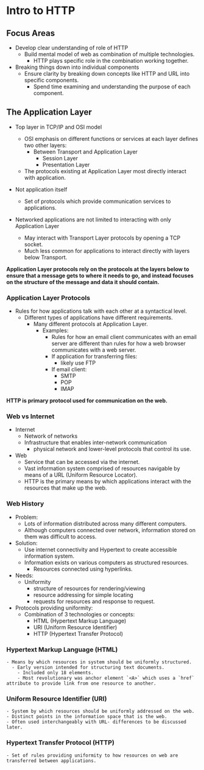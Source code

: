 # Intro to HTTP 

## Focus Areas
  - Develop clear understanding of role of HTTP 
    - Build mental model of web as combination of multiple technologies.
      - HTTP plays specific role in the combination working together.
  - Breaking things down into individual components
    - Ensure clarity by breaking down concepts like HTTP and URL into specific components.
      - Spend time examining and understanding the purpose of each component. 
  

## The Application Layer 
  
  - Top layer in TCP/IP and OSI model
    - OSI emphasis on different functions or services at each layer defines two other layers:
      - Between Transport and Application Layer
        - Session Layer
        - Presentation Layer
    - The protocols existing at Application Layer most directly interact with application. 
  
  - Not application itself
    - Set of protocols which provide communication services to applications. 
  
  - Networked applications are not limited to interacting with only Application Layer
    - May interact with Transport Layer protocols by opening a TCP socket.
    - Much less common for applications to interact directly with layers below Transport. 
  
**Application Layer protocols rely on the protocols at the layers below to ensure that a message gets to where it needs to go, and instead focuses on the structure of the message and data it should contain.** 


### Application Layer Protocols 
  - Rules for how applications talk with each other at a syntactical level. 
    - Different types of applications have different requirements.
      - Many different protocols at Application Layer. 
        - Examples: 
          - Rules for how an email client communicates with an email server are different than rules for how a web browser communicates with a web server.
          - If application for transferring files: 
            - likely use FTP
          - If email client: 
            - SMTP
            - POP
            - IMAP

**HTTP is primary protocol used for communication on the web.**


### Web vs Internet 
  - Internet
    - Network of networks
    - Infrastructure that enables inter-network communication
      - physical network and lower-level protocols that control its use. 
  - Web 
    - Service that can be accessed via the internet. 
    - Vast information system comprised of resources navigable by means of a URL (Uniform Resource Locator).
    - HTTP is the primary means by which applications interact with the resources that make up the web. 
  

### Web History
  - Problem: 
    - Lots of information distributed across many different computers. 
    - Although computers connected over network, information stored on them was difficult to access. 
  - Solution: 
    - Use internet connectivity and Hypertext to create accessible information system. 
    - Information exists on various computers as structured resources. 
      - Resources connected using hyperlinks. 
  - Needs: 
    - Uniformity
      - structure of resources for rendering/viewing
      - resource addressing for simple locating
      - requests for resources and response to request. 
  - Protocols providing uniformity: 
    - Combination of 3 technologies or concepts: 
      - HTML (Hypertext Markup Language)
      - URI (Uniform Resource Identifier)
      - HTTP (Hypertext Transfer Protocol)

  ### Hypertext Markup Language (HTML)
    - Means by which resources in system should be uniformly structured. 
      - Early version intended for structuring text documents.
        - Included only 18 elements. 
        - Most revolutionary was anchor element `<A>` which uses a `href` attribute to provide link from one resource to another.

  ### Uniform Resource Identifier (URI)
    - System by which resources should be uniformly addressed on the web. 
    - Distinct points in the information space that is the web.
    - Often used interchangeably with URL- differences to be discussed later. 


  ### Hypertext Transfer Protocol (HTTP)
    - Set of rules providing uniformity to how resources on web are transferred between applications. 